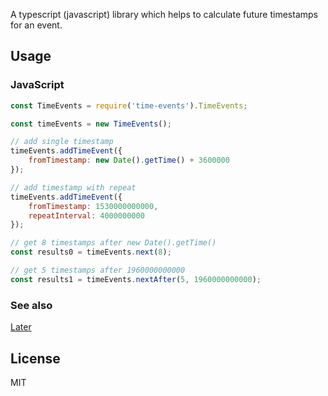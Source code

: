 A typescript (javascript) library which helps to calculate future timestamps
for an event.


## Usage

### JavaScript

```js
const TimeEvents = require('time-events').TimeEvents;

const timeEvents = new TimeEvents();

// add single timestamp
timeEvents.addTimeEvent({
    fromTimestamp: new Date().getTime() + 3600000
});

// add timestamp with repeat
timeEvents.addTimeEvent({
    fromTimestamp: 1530000000000,
    repeatInterval: 4000000000
});

// get 8 timestamps after new Date().getTime()
const results0 = timeEvents.next(8);

// get 5 timestamps after 1960000000000
const results1 = timeEvents.nextAfter(5, 1960000000000);
```


### See also

[Later](https://github.com/bunkat/later)


## License

MIT